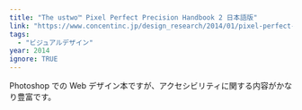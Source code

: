 ```yaml
---
title: "The ustwo™ Pixel Perfect Precision Handbook 2 日本語版"
link: "https://www.concentinc.jp/design_research/2014/01/pixel-perfect-precision-handbook-2-japanese/"
tags:
  - "ビジュアルデザイン"
year: 2014
ignore: TRUE
---
```


Photoshop での Web デザイン本ですが、アクセシビリティに関する内容がかなり豊富です。
